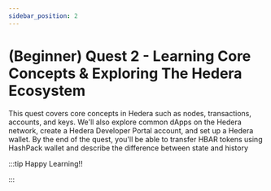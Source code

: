 ```yaml
---
sidebar_position: 2
---
```


# (Beginner) Quest 2 - Learning Core Concepts & Exploring The Hedera Ecosystem

This quest covers core concepts in Hedera such as nodes, transactions, accounts, and keys. We'll also explore common dApps on the Hedera network, create a Hedera Developer Portal account, and set up a Hedera wallet. By the end of the quest, you'll be able to transfer HBAR tokens using HashPack wallet and describe the difference between state and history

:::tip Happy Learning!!

<QuestButton text="Go To Quest" link="https://app.stackup.dev/quest_page/beginner-quest-2---learning-core-concepts--exploring-the-hedera-ecosystem" />

:::
